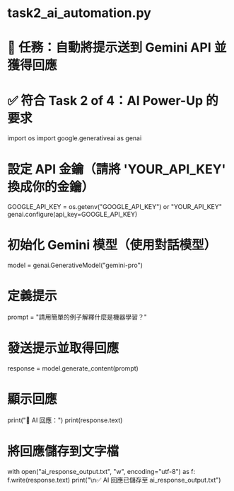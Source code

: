 # task2_ai_automation.py
# 📌 任務：自動將提示送到 Gemini API 並獲得回應
# ✅ 符合 Task 2 of 4：AI Power-Up 的要求

import os
import google.generativeai as genai

# 設定 API 金鑰（請將 'YOUR_API_KEY' 換成你的金鑰）
GOOGLE_API_KEY = os.getenv("GOOGLE_API_KEY") or "YOUR_API_KEY"
genai.configure(api_key=GOOGLE_API_KEY)

# 初始化 Gemini 模型（使用對話模型）
model = genai.GenerativeModel("gemini-pro")

# 定義提示
prompt = "請用簡單的例子解釋什麼是機器學習？"

# 發送提示並取得回應
response = model.generate_content(prompt)

# 顯示回應
print("🧠 AI 回應：")
print(response.text)

# 將回應儲存到文字檔
with open("ai_response_output.txt", "w", encoding="utf-8") as f:
    f.write(response.text)
    print("\n✅ AI 回應已儲存至 ai_response_output.txt")
